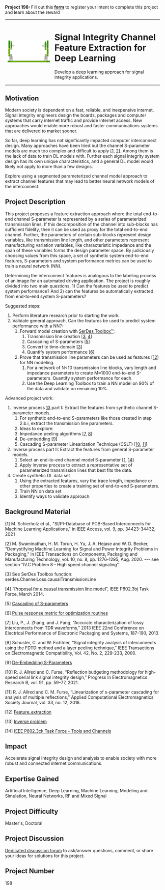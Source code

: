 **Project 198:** Fill out this <strong>[form](https://forms.office.com/Pages/ResponsePage.aspx?id=ETrdmUhDaESb3eUHKx3B5lOTzSa_A6lPqq2LJKzvpM5UMTBZRkc4UTRETjFERVRDWllQRE40OUFSQS4u)</strong> to  register your intent to complete this project and learn about the reward

<table>
<td><img src="/images/backplane.png"  width=500 /></td>
<td><p><h1>Signal Integrity Channel Feature Extraction for Deep Learning</h1></p>
<p> Develop a deep learning approach for signal integrity applications. </p>
</table>

## Motivation

Modern society is dependent on a fast, reliable, and inexpensive internet.  Signal integrity engineers design the boards, packages and computer systems that carry internet traffic and provide internet access.  New approaches would enable more robust and faster communications systems that are delivered to market sooner. 

So far, deep learning has not significantly impacted computer interconnect design.  Many approaches have been tried but the channel S-parameter models are much too complex and difficult to apply [[1](#schierholz), [2](#swaminathan)]. Among them is the lack of data to train DL models with.  Further each signal integrity system design has its own unique characteristics, and a general DL model would likely not apply to more than a few designs.  

Explore using a segmented parameterized channel model approach to extract channel features that may lead to better neural network models of the interconnect.  

## Project Description

This project proposes a feature extraction approach where the total end-to-end channel S-parameter is represented by a series of parameterized transmission lines.  If this decomposition of the channel into sub-blocks has sufficient fidelity, then it can be used as proxy for the total end-to-end channel.  Further, the parameters of certain sub-blocks represent design variables, like transmission line length, and other parameters represent manufacturing variation variables, like characteristic impedance and the span of these variables forms the design parameter space.  By judiciously choosing values from this space, a set of synthetic system end-to-end features, S-parameters and system performance metrics can be used to train a neural network (NN). 

Determining the interconnect features is analogous to the labeling process of an image for an automated driving application. The project is roughly divided into two main questions, 1) Can the features be used to predict system performance? And 2) can the features be automatically extracted from end-to-end system S-parameters? 

Suggested steps:  

1. Perform literature research prior to starting the work. 
2. Validate general approach, Can the features be used to predict system performance with a NN?:  
    1. Forward model creation with [SerDes Toolbox™](https://www.mathworks.com/products/serdes.html):
        1. Transmission line creation [[3](#serdesfun), [4](#ctlm)]
        2. Cascading of S-parameters [[5](#cascade)]
        3. Convert to time-domain [[3](#serdesfun)]
        4. Quantify system performance [[6](#optpulse)] 
    2. Prove that transmission line parameters can be used as features [[12](#fe)] for NN modeling.
        1. 	For a network of N<10 transmission line blocks, vary length and impedance parameters to create M≈1000 end-to-end S-parameters.  Quantify system performance for each.
        2. 	Use the Deep Learning Toolbox to train a NN model on 90% of the data and validate on remaining 10%.

Advanced project work:
1.	Inverse process [13](#ip) part I: Extract the features from synthetic channel S-parameter models.
    1.	For synthetic end-to-end S-parameters like those created in step 2.b.i, extract the transmission line parameters.
    2.	Ideas to explore: 
      1.  Impedance peeling algorithms [[7](#liu), [8](#schuster)]
      2.  De-embedding [[9](#deembed)]
      3.  Cascading S-parameter Linearization Technique (CSLT) [[10](#allred21), [11](#allred18)]
2.	Inverse process part II: Extract the features from general S-parameter models.
    1.	Select an end-to-end channel model S-parameter [[1](#schierholz), [14](#toolschannels)]
    2.	Apply Inverse process to extract a representative set of parameterized transmission lines that best fits the data.
3.	Create synthetic DL data set
    1.	Using the extracted features, vary the trace length, impedance or other properties to create a training set of end-to-end S-parameters.
    2.	Train NN on data set 
    3.	Identify ways to validate approach

## Background Material

<a name="schierholz"></a>[1] M. Schierholz et al., "SI/PI-Database of PCB-Based Interconnects for Machine Learning Applications," in IEEE Access, vol. 9, pp. 34423-34432, 2021 

<a name="swaminathan"></a>[2] M. Swaminathan, H. M. Torun, H. Yu, J. A. Hejase and W. D. Becker, "Demystifying Machine Learning for Signal and Power Integrity Problems in Packaging," in IEEE Transactions on Components, Packaging and Manufacturing Technology, vol. 10, no. 8, pp. 1276-1295, Aug. 2020.  --- see section “IV.C Problem 8 - High speed channel signaling” 

<a name="serdesfun"></a>[3] See SerDes Toolbox function: serdes.ChannelLoss.causalTransmissionLine 

<a name="ctlm"></a>[4] “[Proposal for a causal transmission line model](http://www.ieee802.org/3/bj/public/mar14/healey_3bj_01_0314.pdf)”, IEEE P802.3bj Task Force, March 2014. 

<a name="cascade"></a>[5] [Cascading of S-parameters](https://www.mathworks.com/help/rf/ref/cascadesparams.html) 

<a name="optpulse"></a>[6] [Pulse response metric for optimization routines](https://www.mathworks.com/help/serdes/ref/optpulsemetric.html) 

<a name="liu"></a>[7] Liu, P., J. Zhang, and J. Fang, “Accurate characterization of lossy interconnects from TDR waveforms," 2013 IEEE 22nd Conference on Electrical Performance of Electronic Packaging and Systems, 187-190, 2013. 

<a name="schuster"></a>[8] Schuster, C. and W. Fichtner, “Signal integrity analysis of interconnects using the FDTD method and a layer peeling technique," IEEE Transactions on Electromagnetic Compatibility, Vol. 42, No. 2, 229-233, 2000. 

<a name="deembed"></a>[9] [De-Embedding S-Parameters](https://www.mathworks.com/help/rf/ug/de-embedding-s-parameters.html) 

<a name="allred21"></a>[10] R. J. Allred and C. Furse, “Reflection budgeting methodology for high-speed serial link signal integrity design,” Progress In Electromagnetics Research B, vol. 91, pp. 59–77, 2021. 

<a name="allred18"></a>[11] R. J. Allred and C. M. Furse, “Linearization of  s-parameter cascading for analysis of multiple reflections,” Applied Computational Electromagnetics Society Journal, vol. 33, no. 12, 2018. 

<a name="fe"></a>[12] [Feature_extraction](https://en.wikipedia.org/wiki/Feature_extraction) 

<a name="ip"></a>[13] [Inverse problem](https://en.wikipedia.org/wiki/Inverse_problem) 

<a name="toolschannels"></a>[14] [IEEE P802.3ck Task Force - Tools and Channels](https://www.ieee802.org/3/ck/public/tools/index.html) 

## Impact

Accelerate signal integrity design and analysis to enable society with more robust and connected internet communications. 

## Expertise Gained 

Artificial Intelligence, Deep Learning, Machine Learning, Modeling and Simulation, Neural Networks, RF and Mixed Signal


## Project Difficulty

Master's, Doctoral

## Project Discussion

[Dedicated discussion forum](https://github.com/mathworks/MathWorks-Excellence-in-Innovation/discussions/29) to ask/answer questions, comment, or share your ideas for solutions for this project.

## Project Number

198

